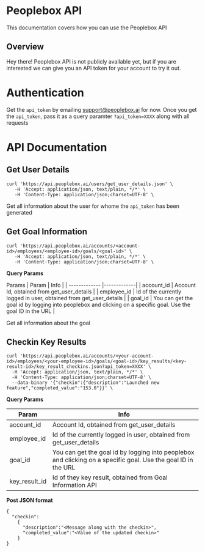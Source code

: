 # Peoplebox API
This documentation covers how you can use the Peoplebox API

## Overview
Hey there! Peoplebox API is not publicly available yet, but if you are interested we can give you an API token for your account to try it out.

# Authentication
Get the `api_token` by emailing support@peoplebox.ai for now. Once you get the `api_token`,  pass it as a query paramter `?api_token=XXXX` along with all requests

# API Documentation

## Get User Details

```
curl 'https://api.peoplebox.ai/users/get_user_details.json' \
   -H 'Accept: application/json, text/plain, */*' \
   -H 'Content-Type: application/json;charset=UTF-8' \
```

Get all information about the user for whome the `api_token` has been generated

## Get Goal Information
```
curl 'https://api.peoplebox.ai/accounts/<account-id>/employees/<employee-id>/goals/<goal-id>' \
   -H 'Accept: application/json, text/plain, */*' \
   -H 'Content-Type: application/json;charset=UTF-8' \
```
**Query Params**

Params
| Param         | Info           |
| ------------- |-------------|
| account_id    | Account Id, obtained from get_user_details |
| employee_id   | Id of the currently logged in user, obtained from get_user_details      |
| goal_id | You can get the goal id by logging into peoplebox and clicking on a specific goal. Use the goal ID in the URL |

Get all information about the goal 

## Checkin Key Results

```
curl 'https://api.peoplebox.ai/accounts/<your-account-id>/employees/<your-employee-id>/goals/<goal-id>/key_results/<key-result-id>/key_result_checkins.json?api_token=XXXX' \
  -H 'Accept: application/json, text/plain, */*' \
  -H 'Content-Type: application/json;charset=UTF-8' \
  --data-binary '{"checkin":{"description":"Launched new feature","completed_value":"153.0"}}' \
```

**Query Params**

| Param         | Info           |
| ------------- |-------------|
| account_id    | Account Id, obtained from get_user_details |
| employee_id   | Id of the currently logged in user, obtained from get_user_details      |
| goal_id | You can get the goal id by logging into peoplebox and clicking on a specific goal. Use the goal ID in the URL |
| key_result_id| Id of they key result, obtained from Goal Information API |

**Post JSON format**
```
{
  "checkin":
    {
      "description":"<Message along with the checkin>",
      "completed_value":"<Value of the updated checkin>"
    }
}
```
